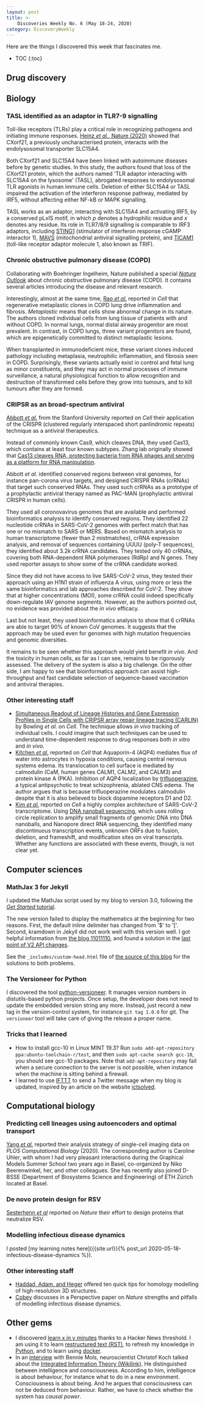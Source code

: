 ```yaml
---
layout: post
title: >-
    Discoveries Weekly No. 6 (May 18-24, 2020)
category: DiscoveryWeekly
---
```


Here are the things I discovered this week that fascinates me.

* TOC
{:toc}

## Drug discovery

## Biology

### TASL identified as an adaptor in TLR7-9 signalling

Toll-like receptors (TLRs) play a critical role in recognizing pathogens and
initiating immune responses. [Heinz *et al.*, Nature
(2020)](https://www.nature.com/articles/s41586-020-2282-0) showed that CXorf21,
a previously uncharacterised protein, interacts with the endolysosomal
transporter SLC15A4.

Both CXorf21 and SLC15A4 have been linked with autoimmune diseases before by
genetic studies. In this study, the authors found that loss of the CXorf21
protein, which the authors named 'TLR adaptor interacting with SLC15A4 on the
lysosome' (TASL), abrogated responses to endolysosomal TLR agonists in human
immune cells. Deletion of either SLC15A4 or TASL impaired the activation of the
interferon response pathway, mediated by IRF5, without affecting either NF-kB or
MAPK signalling.

TASL works as an adaptor, interacting with SLC15A4 and activating IRF5, by a
conserved pLxIS motif, in which *p* denotes a hydrophilic residue and *x*
denotes any residue. Its role in TLR7/8/9 signalling is comparable to IRF3
adaptors, including [STING1](https://www.ncbi.nlm.nih.gov/gene/340061)
(stimulator of interferon response cGAMP interactor 1),
[MAVS](https://www.ncbi.nlm.nih.gov/gene/57506) (mitochondrial antiviral
signalling protein), and [TICAM1](https://www.ncbi.nlm.nih.gov/gene/148022)
(toll-like receptor adaptor molecule 1, also known as TRIF).

### Chronic obstructive pulmonary disease (COPD)

Collaborating with Boehringer Ingelheim, Nature published a special [*Nature
Outlook*](https://www.nature.com/collections/ihiibiedga) about chronic
obstructive pulmonary disease (COPD). It contains several articles introducing
the disease and relevant research.

Interestingly, almost at the same time, [Rao *et
al.*](https://www.cell.com/cell/fulltext/S0092-8674(20)30340-8#%20) reported in
*Cell* that regenerative metaplastic clones in COPD lung drive inflammation and
fibrosis. *Metaplastic* means that cells show abnormal change in its nature. The
authors cloned individual cells from lung tissue of patients with and without
COPD. In normal lungs, normal distal airway progenitor are most prevalent. In
contrast, in COPD lungs, three variant progenitors are found, which are
epigenetically committed to distinct metaplastic lesions.

When transplanted in immunodeficient mice, these variant clones induced
pathology including metaplasia, neutrophilic inflammation, and fibrosis seen in
COPD. Surprisingly, these variants actually exist in control and fetal lung as
minor constituents, and they may act in normal processes of immune surveillance,
a natural physiological function to allow recognition and destruction of
transformed cells before they grow into tumours, and to kill tumours after they
are formed.

### CRIPSR as an broad-spectrum antiviral

[Abbott *et al.*](https://www.cell.com/cell/fulltext/S0092-8674(20)30483-9#%20)
from the Stanford University reported on *Cell* their application of the
CRISPR (clustered regularly interspaced short panlindromic repeats) technique as
a antiviral therapeutics.

Instead of commonly known Cas9, which cleaves DNA, they used
Cas13, which contains at least four known subtypes. Zhang
lab originally showed that [Cas13 cleaves RNA, protecting bacteria from RNA
phages and serving as a platform for RNA manipulation](https://zlab.bio/cas13).

Abbott *et al*. identified conserved regions between viral genomes, for instance
pan-corona virus targets, and designed CRISPR RNAs (crRNAs) that target such
conserved RNAs. They used such crRNAs as a prototype of a prophylactic antiviral
therapy named as PAC-MAN (prophylactic antiviral CRISPR in human cells).

They used all coronovavirus genomes that are available and performed
bioinformatics analysis to identify conserved regions. They identified 22
nucleotide crRNAs in SARS-CoV-2 genomes with perfect match that has one or no
mismatch to SARS or MERS. Based on mismatch analysis to human transcriptome
(fewer than 2 mistmatches), crRNA expression analysis, and removal of sequences
containing UUUU (poly-T sequences), they identified about 3.2k crRNA candidates.
They tested only 40 crRNAs, covering both RNA-dependent RNA polymerases (RdRp)
and N genes. They used reporter assays to show some of the crRNA candidate
worked.

Since they did not have access to live SARS-CoV-2 virus, they tested their
approach using an H1N1 strain of influenza A virus, using more or less the same
bioinformatics and lab approaches described for CoV-2. They show that at higher
concentrations (MOI), some crRNA could indeed specifically down-regulate IAV
genome segments. However, as the authors pointed out, no evidence was provided
about the *in vivo* efficacy.

Last but not least, they used bioinformatics analysis to show that 6 crRNAs are
able to target 90% of known CoV genomes. It suggests that the approach may be
used even for genomes with high mutation frequencies and genomic diversities.

It remains to be seen whether this approach would yield benefit *in vivo*. And
the toxicity in human cells, as far as I can see, remains to be rigorously
assessed. The delivery of the system is also a big challenge. On the other side,
I am happy to see that bioinformatics approach can assist high-throughput and
fast candidate selection of sequence-based vaccination and antiviral therapies.

### Other interesting staff

* [Simultaneous Readout of Lineage Histories and Gene Expression Profiles in
    Single Cells with CRIPSR array repair lineage tracing
    (CARLIN)](https://www.sciencedirect.com/science/article/pii/S0092867420305547?via%3Dihub)
    by Bowling *et al.* on *Cell*. The technique allows *in vivo* tracking of
    individual cells. I could imagine that such techniques can be used to
    understand time-dependent response to drug responses both *in vitro* and *in
    vivo*.
* [Kitchen *et
  al.*](https://www.cell.com/cell/fulltext/S0092-8674(20)30330-5#%20) reported
  on *Cell* that Aquaporin-4 (AQP4) mediates flux of water into astrocytes in
  hypoxia conditions, causing central nervous systems edema. Its translocation
  to cell surface is mediated by calmodulin (CaM, human genes CALM1, CALM2, and
  CALM3) and protein kinase A (PKA).  Inhibition of AQP4 localization by
  [trifluoperazine](https://en.wikipedia.org/wiki/Trifluoperazine), a typical
  antipsychotic to treat schizophrenia, ablated CNS edema. The author argues
  that is because trifluoperazine modulates calmodulin despite that it is also
  believed to block dopamine receptors D1 and D2.
* [Kim *et al.*](https://www.cell.com/cell/fulltext/S0092-8674(20)30406-2)
    reported on *Cell* a highly complex architecture of SARS-CoV-2
    transcriptome. Using [DNA nanoball
    sequencing](https://en.wikipedia.org/wiki/DNA_nanoball_sequencing), which
    uses rolling circle replication to amplify small fragments of genomic DNA
    into DNA nanoballs, and Nanopore direct RNA sequencing, they identified many
    discontinuous transcription events, unknown ORFs due to fusion, deletion,
    and frameshift, and modification sites on viral transcripts. Whether any
    functions are associated with these events, though, is not clear yet.

## Computer sciences

### MathJax 3 for Jekyll

I updated the MathJax script used by my blog to version 3.0, following the [*Get
Started* tutorial](http://docs.mathjax.org/en/latest/web/configuration.html). 

The new version failed to display the mathematics at the beginning for two
reasons. First, the default inline delimiter has changed from '\$' to '\['.
Second, kramdown in Jekyll did not work well with this version well. I got
helpful information from [the blog 11011110](https://11011110.github.io/blog/),
and found a solution in the [last point of V2 API
changes](http://docs.mathjax.org/en/latest/upgrading/v2.html#v2-api-changes).

See the `_includes/custom-head.html` file of [the source of this
blog](https://github.com/Accio/accio.github.io/blob/master/_includes/custom-head.html)
for the solutions to both problems.

### The Versioneer for Python

I discovered the tool
[python-versioneer](https://github.com/warner/python-versioneer). It manages
version numbers in distutils-based python projects. Once setup, the developer
does not need to update the embedded version string any more. Instead, just
record a new tag in the version-control system, for instance `git tag 1.0.0` for
git. The `versioneer` tool will take care of giving the release a proper name.

### Tricks that I learned

* How to install gcc-10 in Linux MINT 19.3? Run `sudo add-apt-repository
 ppa:ubuntu-toolchain-r/test`, and then `sudo apt-cache search gcc-10`, you
 should see gcc-10 packages. Note that `add-apt-repository` may fail when a
 secure connection to the server is not possible, when instance when the machine
 is sitting behind a firewall.
* I learned to use [IFTTT](https://ifttt.com/) to send a Twitter message when my
  blog is updated, inspired by an article on the website
  [ictsolved](https://ictsolved.github.io/auto-post-articles-from-jekyll-blog-to-social-sites/).

## Computational biology

### Predicting cell lineages using autoencoders and optimal transport

[Yang *et
al.*](https://journals.plos.org/ploscompbiol/article?id=10.1371/journal.pcbi.1007828)
reported their analysis strategy of single-cell imaging data on *PLOS
Computational Biology* (2020). The corresponding author is Caroline Uhler, with
whom I had very pleasant interactions during the Graphical Models Summer School
two years ago in Basel, co-organized by Niko Beerenwinkel, her, and other
colleagues. She has recently also joined D-BSSE (Department of Biosystems
Science and Engineering) of ETH Zürich located at Basel.

### De novo protein design for RSV

[Sesterhenn *et
al*](https://science.sciencemag.org/content/368/6492/eaay5051/tab-pdf) reported
on *Nature* their effort to design proteins that neutralize RSV.

### Modelling infectious disease dynamics

I posted [my learning notes here]({{site.url}}{% post_url
2020-05-18-infectious-disease-dynamics %}).

### Other interesting staff

* [Haddad, Adam, and
    Heger](https://journals.plos.org/ploscompbiol/article?id=10.1371/journal.pcbi.1007449)
    offered ten quick tips for homology modelling of high-resolution 3D
    structures.
* [Cobey](https://science.sciencemag.org/content/368/6492/713) discusses in a
    Perspective paper on *Nature* strengths and pitfalls of modelling infectious
    disease dynamics.

## Other gems

* I discovered [learn x in y minutes](https://learnxinyminutes.com/) thanks to a
    Hacker News threshold. I am using it to learn [restructured text
    (RST)](https://learnxinyminutes.com/docs/rst/), to refresh my knowledge in
    [Python](https://learnxinyminutes.com/docs/python/), and to learn using
    [docker](https://learnxinyminutes.com/docs/docker/).
* In an
    [interview](https://cacm.acm.org/news/244846-can-ai-become-conscious/fulltext)
    with Bennie Mols, neuroscientist Christof Koch talked about the [Integrated
    Information Theory
    (Wikilink)](https://en.wikipedia.org/wiki/Integrated_information_theory). He
    distinguished between intelligence and consciousness. According to him,
    intelligence is about behaviour, for instance what to do in a new
    environment. Consciousness is about being. And he argues that consciousness
    can not be deduced from behaviour. Rather, we have to check whether the
    system has *causal power*.
